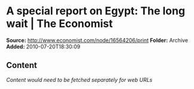 # A special report on Egypt: The long wait | The Economist

**Source:** http://www.economist.com/node/16564206/print
**Folder:** Archive
**Added:** 2010-07-20T18:30:09




## Content
*Content would need to be fetched separately for web URLs*
